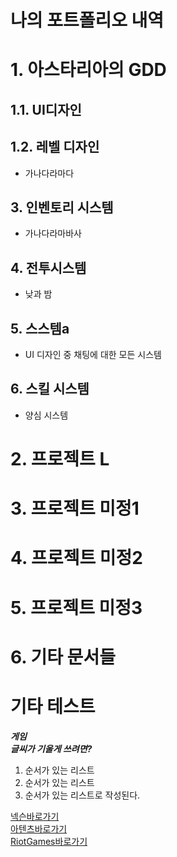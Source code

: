 
# 나의 포트폴리오 내역

# 1. 아스타리아의 GDD
## 1.1. UI디자인
## 1.2. 레벨 디자인 
- 가나다라마다
## 3. 인벤토리 시스템
- 가나다라마바사
## 4. 전투시스템
- 낮과 밤
## 5. 스스템a
- UI 디자인 중 채팅에 대한 모든 시스템
## 6. 스킬 시스템
- 양심 시스템</br>

# 2. 프로젝트 L

# 3. 프로젝트 미정1

# 4. 프로젝트 미정2

# 5. 프로젝트 미정3

# 6. 기타 문서들






# 기타 테스트
__*게임*__</br>
__*글씨가 기울게 쓰려면?*__

1. 순서가 있는 리스트
2. 순서가 있는 리스트
3. 순서가 있는 리스트로 작성된다.</br>


[넥슨바로가기](https://www.nexon.com/Home/Game)</br>
[아텐츠바로가기](https://atentsgame.com//landing.do)</br>
[RiotGames바로가기](https://riotgames.com/
)